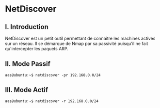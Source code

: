 # NetDiscover

## I. Introduction
NetDiscover est un petit outil permettant de connaitre les machines actives sur un réseau. Il se démarque de Nmap par sa passivité puisqu'il ne fait qu'intercepter les paquets ARP.

## II. Mode Passif
```{r, engine='bash'}
aas@ubuntu:~$ netdiscover -pr 192.168.0.0/24
```

## III. Mode Actif
```{r, engine='bash'}
aas@ubuntu:~$ netdiscover -r 192.168.0.0/24
```